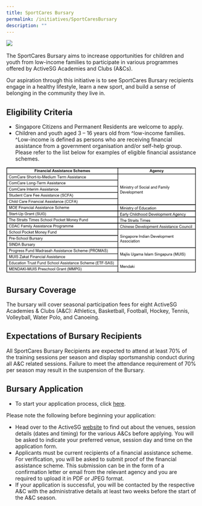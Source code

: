 ```yaml
---
title: SportCares Bursary
permalink: /initiatives/SportCaresBursary
description: ""
---
```




![](/images/communities-of-care-1.jpg)




The SportCares Bursary aims to increase opportunities for children and youth from low-income families to participate in various programmes offered by ActiveSG Academies and Clubs (A&Cs). 

Our aspiration through this initiative is to see SportCares Bursary recipients engage in a healthy lifestyle, learn a new sport, and build a sense of belonging in the community they live in.   

**Eligibility** **Criteria**
-
* Singapore Citizens and Permanent Residents are welcome to apply. 
* Children and youth aged 3 – 16 years old from ^low-income families.
^Low-income is defined as persons who are receiving financial assistance from a government organisation and/or self-help group. Please refer to the list below for examples of eligible financial assistance schemes. 


![Financial Assistance Schemes](/images/FA%20Schemes_Website.png)

**Bursary** **Coverage** 
-
The bursary will cover seasonal participation fees for eight ActiveSG Academies & Clubs (A&C): Athletics, Basketball, Football, Hockey, Tennis, Volleyball, Water Polo, and Canoeing. 

**Expectations of Bursary Recipients**
-
All SportCares Bursary Recipients are expected to attend at least 70% of the training sessions per season and display sportsmanship conduct during all A&C related sessions. Failure to meet the attendance requirement of 70% per season may result in the suspension of the Bursary. 


**Bursary Application**
-
* To start your application process, click [here](https://go.gov.sg/sportcaresbursaries-applicationform).  

Please note the following before beginning your application:
* Head over to the ActiveSG [website](https://www.myactivesg.com/programmes/academy) to find out about the venues, session details (dates and timing) for the various A&Cs before applying. You will be asked to indicate your preferred venue, session day and time on the application form. 
* Applicants must be current recipients of a financial assistance scheme. For verification, you will be asked to submit proof of the financial assistance scheme. This submission can be in the form of a confirmation letter or email from the relevant agency and you are required to upload it in PDF or JPEG format.
* If your application is successful, you will be contacted by the respective A&C with the administrative details at least two weeks before the start of the A&C season.  
